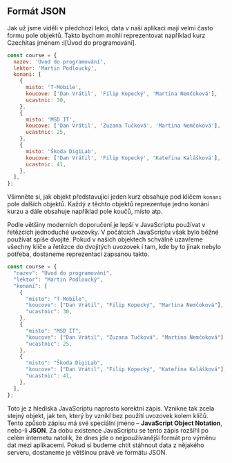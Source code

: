 ## Formát JSON

Jak už jsme viděli v předchozí lekci, data v naší aplikaci mají velmi často formu pole objektů. Takto bychom mohli reprezentovat například kurz Czechitas jménem :i[Úvod do programování].

```js
const course = {
  nazev: 'Úvod do programování',
  lektor: 'Martin Podloucký',
  konani: [
    {
      misto: 'T-Mobile',
      koucove: ['Dan Vrátil', 'Filip Kopecký', 'Martina Nemčoková'],
      ucastnic: 30,
    },
    {
      misto: 'MSD IT',
      koucove: ['Dan Vrátil', 'Zuzana Tučková', 'Martina Nemčoková'],
      ucastnic: 25,
    },
    {
      misto: 'Škoda DigiLab',
      koucove: ['Dan Vrátil', 'Filip Kopecký', 'Kateřina Kalášková'],
      ucastnic: 41,
    },
  ],
};
```

Všimněte si, jak objekt představující jeden kurz obsahuje pod klíčem `konani` pole dalších objektů. Každý z těchto objektů reprezentuje jedno konání kurzu a dále obsahuje například pole koučů, místo atp.

Podle většiny moderních doporučení je lepší v JavaScriptu používat v řetězcích jednoduché uvozovky. V počátcích JavaScriptu však bylo běžné používat spíše dvojité. Pokud v našich objektech schválně uzavřeme všechny klíče a řetězce do dvojitých uvozovek i tam, kde by to jinak nebylo potřeba, dostaneme reprezentaci zapsanou takto.

<!-- prettier-ignore -->
```js
const course = {
  "nazev": "Úvod do programování",
  "lektor": "Martin Podloucký",
  "konani": [
    {
      "misto": "T-Mobile",
      "koucove": ["Dan Vrátil", "Filip Kopecký", "Martina Nemčoková"],
      "ucastnic": 30,
    },
    {
      "misto": "MSD IT",
      "koucove": ["Dan Vrátil", "Zuzana Tučková", "Martina Nemčoková"],
      "ucastnic": 25,
    },
    {
      "misto": "Škoda DigiLab",
      "koucove": ["Dan Vrátil", "Filip Kopecký", "Kateřina Kalášková"],
      "ucastnic": 41,
    },
  ],
};
```

Toto je z hlediska JavaScriptu naprosto korektní zápis. Vznikne tak zcela stejný objekt, jak ten, který by vznikl bez použití uvozovek kolem klíčů. Tento způsob zápisu má své speciální jméno – **JavaScript Object Notation**, nebo-li **JSON**. Za dobu existence JavaScriptu se tento zápis rozšířil po celém internetu natolik, že dnes jde o nejpoužívanější formát pro výměnu dat mezi aplikacemi. Pokud si budeme chtít stáhnout data z nějakého serveru, dostaneme je většinou právě ve formátu JSON.
